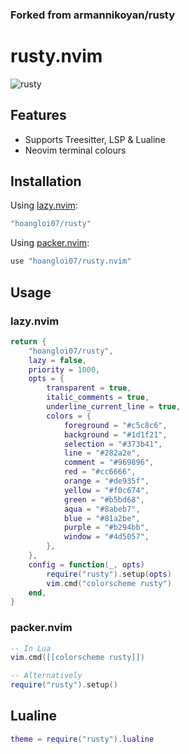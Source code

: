 ###  Forked from armannikoyan/rusty
# rusty.nvim

![rusty](./rusty.png)

## Features

- Supports Treesitter, LSP & Lualine
- Neovim terminal colours

## Installation

Using [lazy.nvim](https://github.com/folke/lazy.nvim):

```lua
"hoangloi07/rusty"
```

Using [packer.nvim](https://github.com/wbthomason/packer.nvim):

```lua
use "hoangloi07/rusty.nvim"
```

## Usage

### lazy.nvim

```lua
return {
	"hoangloi07/rusty",
	lazy = false,
	priority = 1000,
	opts = {
		transparent = true,
		italic_comments = true,
		underline_current_line = true,
		colors = {
			foreground = "#c5c8c6",
			background = "#1d1f21",
			selection = "#373b41",
			line = "#282a2e",
			comment = "#969896",
			red = "#cc6666",
			orange = "#de935f",
			yellow = "#f0c674",
			green = "#b5bd68",
			aqua = "#8abeb7",
			blue = "#81a2be",
			purple = "#b294bb",
			window = "#4d5057",
		},
	},
	config = function(_, opts)
		require("rusty").setup(opts)
		vim.cmd("colorscheme rusty")
	end,
}
```

### packer.nvim

```lua
-- In Lua
vim.cmd([[colorscheme rusty]])

-- Alternatively
require("rusty").setup()
```

## Lualine

```lua
theme = require("rusty").lualine
```

